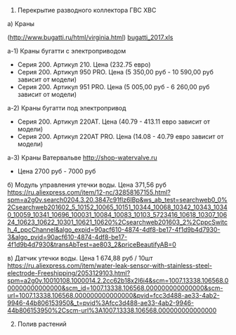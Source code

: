 1. Перекрытие разводного коллектора ГВС ХВС 

а) Краны 

(http://www.bugatti.ru/html/virginia.html)
[bugatti_2017.xls](/uploads/ad7d590b319a63ed24fdebef2383bc94/bugatti_2017.xls)

   а-1) Краны бугатти с электроприводом 
   *  Серия 200. Артикул 210. Цена (232.75 евро)
   *  Серия 200. Артикул 950 PRO. Цена (5 350,00 руб - 10 590,00 руб зависит от модели)
   *  Серия 200. Артикул 951 PRO. Цена (5 005,00 руб - 6 260,00 руб зависит от модели)

   а-2) Краны бугатти под электропривод

   *  Серия 200. Артикул 220AT. Цена (40.79 - 413.11 евро зависит от модели)
   *  Серия 200. Артикул 220AT PRO. Цена (14.08 - 40.79 евро зависит от модели)

   а-3) Краны Ватервальве http://shop-watervalve.ru
   * Цена 2700 руб - 7000 руб

б) Модуль управления утечки воды. Цена 371,56 руб
https://ru.aliexpress.com/item/12-nc/32858167155.html?spm=a2g0v.search0204.3.20.3847c91flz6IBp&ws_ab_test=searchweb0_0%2Csearchweb201602_5_10152_10065_10151_10344_10068_10342_10343_10340_10059_10341_10696_100031_10084_10083_10103_5723416_10618_10307_10624_10623_10622_10301_10621_10620%2Csearchweb201603_2%2CppcSwitch_4_ppcChannel&algo_expid=90acf610-4874-4df8-be17-4f1d9b4d7930-3&algo_pvid=90acf610-4874-4df8-be17-4f1d9b4d7930&transAbTest=ae803_2&priceBeautifyAB=0

в) Датчик утечки воды. Цена 1 674,88 руб / 10шт
https://ru.aliexpress.com/item/water-leak-sensor-with-stainless-steel-electrode-Freeshipping/2053129103.html?spm=a2g0v.10010108.1000014.2.2cc62b18x2l6i4&scm=1007.13338.106568.000000000000000&scm_id=1007.13338.106568.000000000000000&scm-url=1007.13338.106568.000000000000000&pvid=fcc3d488-ae33-4ab2-9946-44b806153950&_t=pvid%3Afcc3d488-ae33-4ab2-9946-44b806153950%2Cscm-url%3A1007.13338.106568.000000000000000


2.  Полив растений